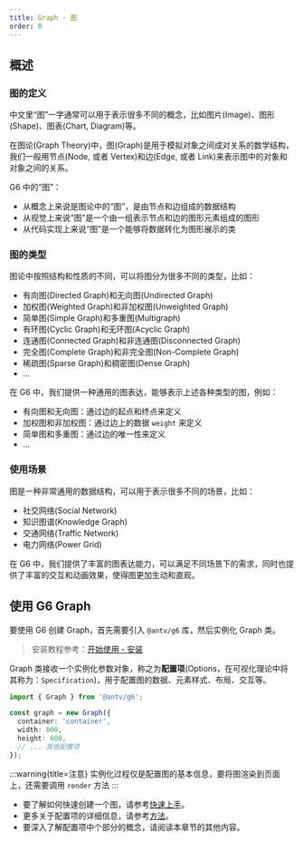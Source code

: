 ```yaml
---
title: Graph - 图
order: 0
---
```


## 概述

### 图的定义

中文里“图”一字通常可以用于表示很多不同的概念，比如图片(Image)、图形(Shape)、图表(Chart, Diagram)等。

在图论(Graph Theory)中，图(Graph)是用于模拟对象之间成对关系的数学结构，我们一般用节点(Node, 或者 Vertex)和边(Edge, 或者 Link)来表示图中的对象和对象之间的关系。

G6 中的“图”：

- 从概念上来说是图论中的“图”，是由节点和边组成的数据结构
- 从视觉上来说“图”是一个由一组表示节点和边的图形元素组成的图形
- 从代码实现上来说“图”是一个能够将数据转化为图形展示的类

### 图的类型

图论中按照结构和性质的不同，可以将图分为很多不同的类型，比如：

- 有向图(Directed Graph)和无向图(Undirected Graph)
- 加权图(Weighted Graph)和非加权图(Unweighted Graph)
- 简单图(Simple Graph)和多重图(Multigraph)
- 有环图(Cyclic Graph)和无环图(Acyclic Graph)
- 连通图(Connected Graph)和非连通图(Disconnected Graph)
- 完全图(Complete Graph)和非完全图(Non-Complete Graph)
- 稀疏图(Sparse Graph)和稠密图(Dense Graph)
- ...

在 G6 中，我们提供一种通用的图表达，能够表示上述各种类型的图，例如：

- 有向图和无向图：通过边的起点和终点来定义
- 加权图和非加权图：通过边上的数据 `weight` 来定义
- 简单图和多重图：通过边的唯一性来定义
- ...

### 使用场景

图是一种非常通用的数据结构，可以用于表示很多不同的场景，比如：

- 社交网络(Social Network)
- 知识图谱(Knowledge Graph)
- 交通网络(Traffic Network)
- 电力网络(Power Grid)

在 G6 中，我们提供了丰富的图表达能力，可以满足不同场景下的需求，同时也提供了丰富的交互和动画效果，使得图更加生动和直观。

## 使用 G6 Graph

要使用 G6 创建 Graph，首先需要引入 `@antv/g6` 库，然后实例化 Graph 类。

> 安装教程参考：[开始使用 - 安装](/manual/getting-started/installation)

Graph 类接收一个实例化参数对象，称之为**配置项**(Options，在可视化理论中将其称为：`Specification`)，用于配置图的数据、元素样式、布局、交互等。

```typescript
import { Graph } from '@antv/g6';

const graph = new Graph({
  container: 'container',
  width: 800,
  height: 600,
  // ... 其他配置项
});
```

:::warning{title=注意}
实例化过程仅是配置图的基本信息，要将图渲染到页面上，还需要调用 `render` 方法
:::

- 要了解如何快速创建一个图，请参考[快速上手](/manual/getting-started/quick-start)。
- 更多关于配置项的详细信息，请参考[方法](/api/graph/methods)。
- 要深入了解配置项中个部分的概念，请阅读本章节的其他内容。
